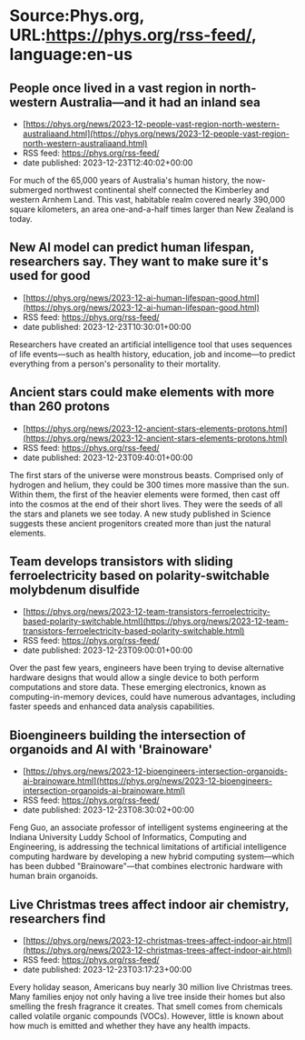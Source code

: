 # Source:Phys.org, URL:https://phys.org/rss-feed/, language:en-us

## People once lived in a vast region in north-western Australia—and it had an inland sea
 - [https://phys.org/news/2023-12-people-vast-region-north-western-australiaand.html](https://phys.org/news/2023-12-people-vast-region-north-western-australiaand.html)
 - RSS feed: https://phys.org/rss-feed/
 - date published: 2023-12-23T12:40:02+00:00

For much of the 65,000 years of Australia's human history, the now-submerged northwest continental shelf connected the Kimberley and western Arnhem Land. This vast, habitable realm covered nearly 390,000 square kilometers, an area one-and-a-half times larger than New Zealand is today.

## New AI model can predict human lifespan, researchers say. They want to make sure it's used for good
 - [https://phys.org/news/2023-12-ai-human-lifespan-good.html](https://phys.org/news/2023-12-ai-human-lifespan-good.html)
 - RSS feed: https://phys.org/rss-feed/
 - date published: 2023-12-23T10:30:01+00:00

Researchers have created an artificial intelligence tool that uses sequences of life events—such as health history, education, job and income—to predict everything from a person's personality to their mortality.

## Ancient stars could make elements with more than 260 protons
 - [https://phys.org/news/2023-12-ancient-stars-elements-protons.html](https://phys.org/news/2023-12-ancient-stars-elements-protons.html)
 - RSS feed: https://phys.org/rss-feed/
 - date published: 2023-12-23T09:40:01+00:00

The first stars of the universe were monstrous beasts. Comprised only of hydrogen and helium, they could be 300 times more massive than the sun. Within them, the first of the heavier elements were formed, then cast off into the cosmos at the end of their short lives. They were the seeds of all the stars and planets we see today. A new study published in Science suggests these ancient progenitors created more than just the natural elements.

## Team develops transistors with sliding ferroelectricity based on polarity-switchable molybdenum disulfide
 - [https://phys.org/news/2023-12-team-transistors-ferroelectricity-based-polarity-switchable.html](https://phys.org/news/2023-12-team-transistors-ferroelectricity-based-polarity-switchable.html)
 - RSS feed: https://phys.org/rss-feed/
 - date published: 2023-12-23T09:00:01+00:00

Over the past few years, engineers have been trying to devise alternative hardware designs that would allow a single device to both perform computations and store data. These emerging electronics, known as computing-in-memory devices, could have numerous advantages, including faster speeds and enhanced data analysis capabilities.

## Bioengineers building the intersection of organoids and AI with 'Brainoware'
 - [https://phys.org/news/2023-12-bioengineers-intersection-organoids-ai-brainoware.html](https://phys.org/news/2023-12-bioengineers-intersection-organoids-ai-brainoware.html)
 - RSS feed: https://phys.org/rss-feed/
 - date published: 2023-12-23T08:30:02+00:00

Feng Guo, an associate professor of intelligent systems engineering at the Indiana University Luddy School of Informatics, Computing and Engineering, is addressing the technical limitations of artificial intelligence computing hardware by developing a new hybrid computing system—which has been dubbed "Brainoware"—that combines electronic hardware with human brain organoids.

## Live Christmas trees affect indoor air chemistry, researchers find
 - [https://phys.org/news/2023-12-christmas-trees-affect-indoor-air.html](https://phys.org/news/2023-12-christmas-trees-affect-indoor-air.html)
 - RSS feed: https://phys.org/rss-feed/
 - date published: 2023-12-23T03:17:23+00:00

Every holiday season, Americans buy nearly 30 million live Christmas trees. Many families enjoy not only having a live tree inside their homes but also smelling the fresh fragrance it creates. That smell comes from chemicals called volatile organic compounds (VOCs). However, little is known about how much is emitted and whether they have any health impacts.

